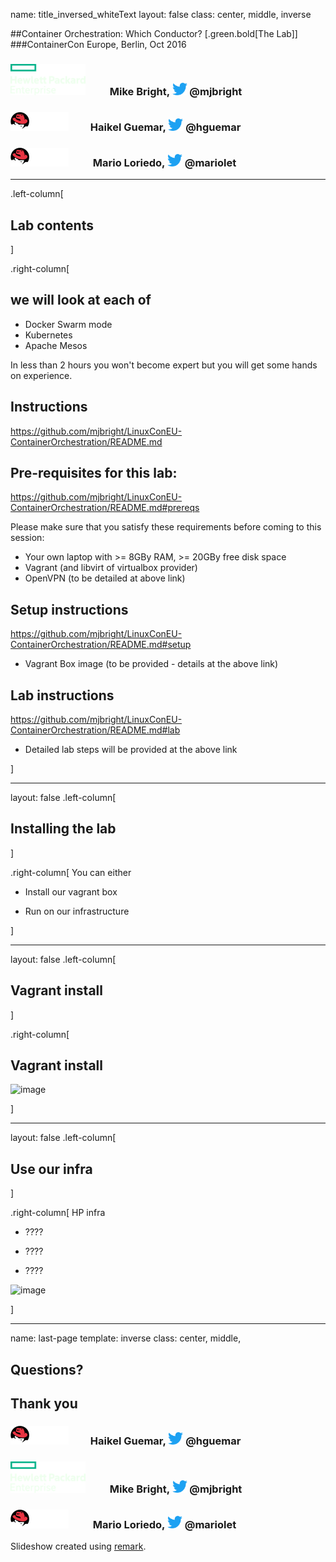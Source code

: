 
name: title_inversed_whiteText
layout: false
class: center, middle, inverse

##Container Orchestration: Which Conductor?
[.green.bold[The Lab]]
###ContainerCon Europe, Berlin, Oct 2016
<h3> <img width=120 src="images/Hewlett_Packard_Enterprise_whiteText_logo.svg" /> &nbsp;&nbsp; &nbsp;&nbsp; &nbsp;&nbsp; Mike Bright, <img src="images/Twitter_Bird.svg" width=24 /> @mjbright </h3>
<h3> <img width=93 height=30 src="images/RedHat_whiteText_logo.svg" /> &nbsp;&nbsp;&nbsp;&nbsp;  &nbsp;&nbsp; Haikel Guemar, <img src="images/Twitter_Bird.svg" width=24 /> @hguemar </h3>
<h3> <img width=93 height=30 src="images/RedHat_whiteText_logo.svg" /> &nbsp;&nbsp; &nbsp;&nbsp; &nbsp;&nbsp; Mario Loriedo, <img src="images/Twitter_Bird.svg" width=24 /> @mariolet </h3>


---
.left-column[
## Lab contents
]

.right-column[
## we will look at each of
- Docker Swarm mode
- Kubernetes
- Apache Mesos

In less than 2 hours you won't become expert but you will get some hands on experience.

## Instructions
https://github.com/mjbright/LinuxConEU-ContainerOrchestration/README.md

## Pre-requisites for this lab:
https://github.com/mjbright/LinuxConEU-ContainerOrchestration/README.md#prereqs

Please make sure that you satisfy these requirements before coming to this session:
- Your own laptop with >= 8GBy RAM, >= 20GBy free disk space
- Vagrant (and libvirt of virtualbox provider)
- OpenVPN (to be detailed at above link)

## Setup instructions
https://github.com/mjbright/LinuxConEU-ContainerOrchestration/README.md#setup

- Vagrant Box image (to be provided - details at the above link)

## Lab instructions
https://github.com/mjbright/LinuxConEU-ContainerOrchestration/README.md#lab

- Detailed lab steps will be provided at the above link

]

---
layout: false
.left-column[
  ## Installing the lab
]

.right-column[
  You can either

- Install our vagrant box

- Run on our infrastructure

]

---
layout: false
.left-column[
  ## Vagrant install
]

.right-column[
  ## Vagrant install

![image](images/vagrant.png)

]

---
layout: false
.left-column[
  ## Use our infra
]

.right-column[
  HP infra

- ????

- ????

- ????

![image](images/hpe-logo.png)

]

---
name: last-page
template: inverse
class: center, middle,

## Questions?

## Thank you
<h3> <img width=93 height=30 src="images/RedHat_whiteText_logo.svg" /> &nbsp;&nbsp;&nbsp;&nbsp;  &nbsp;&nbsp; Haikel Guemar, <img src="images/Twitter_Bird.svg" width=24 /> @hguemar </h3>
<h3> <img width=120 src="images/Hewlett_Packard_Enterprise_whiteText_logo.svg" /> &nbsp;&nbsp; &nbsp;&nbsp; &nbsp;&nbsp; Mike Bright, <img src="images/Twitter_Bird.svg" width=24 /> @mjbright </h3>
<h3> <img width=93 height=30 src="images/RedHat_whiteText_logo.svg" /> &nbsp;&nbsp; &nbsp;&nbsp; &nbsp;&nbsp; Mario Loriedo, <img src="images/Twitter_Bird.svg" width=24 /> @mariolet </h3>



Slideshow created using [remark](http://github.com/gnab/remark).

